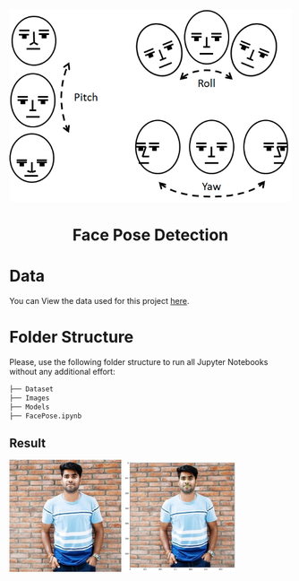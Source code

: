 <div align="center">
<img src="./image/face_pose.png" >

# Face Pose Detection 
</diV>

# Data
You can View the data used for this project [here](./Dataset).

# Folder Structure
Please, use the following folder structure to run all Jupyter Notebooks without any additional effort:

```
├── Dataset 
├── Images
├── Models
├── FacePose.ipynb
```

## Result

<img src="./image/aryasoni.jpeg" alt="Face Pose" style="width:200px;" />

<img src="./image/face_pose_detecion.png" alt="Face pose" style="width:200px;" />